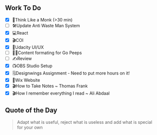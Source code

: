 ## Work To Do
- [x] 📙Think Like a Monk (>30 min)
- [ ] 🛠Update Anti Waste Man System
- [x] 💻React
- [x] 🎬COI
- [x] 📓Udacity UI/UX
- [ ] 🏋️‍♂Content formating for Go Peeps 
- [ ] ✍Review
- [x] 📺OBS Studio Setup
- [x] 🗒Designwings Assignment - Need to put more hours on it!
- [x] 📝Wix Website
- [x] 🎬How to Take Notes ~ Thomas Frank
- [x] 🎬How I remember everything I read ~ Ali Abdaal
## Quote of the Day
> Adapt what is useful, reject what is useless and add what is special for your own
